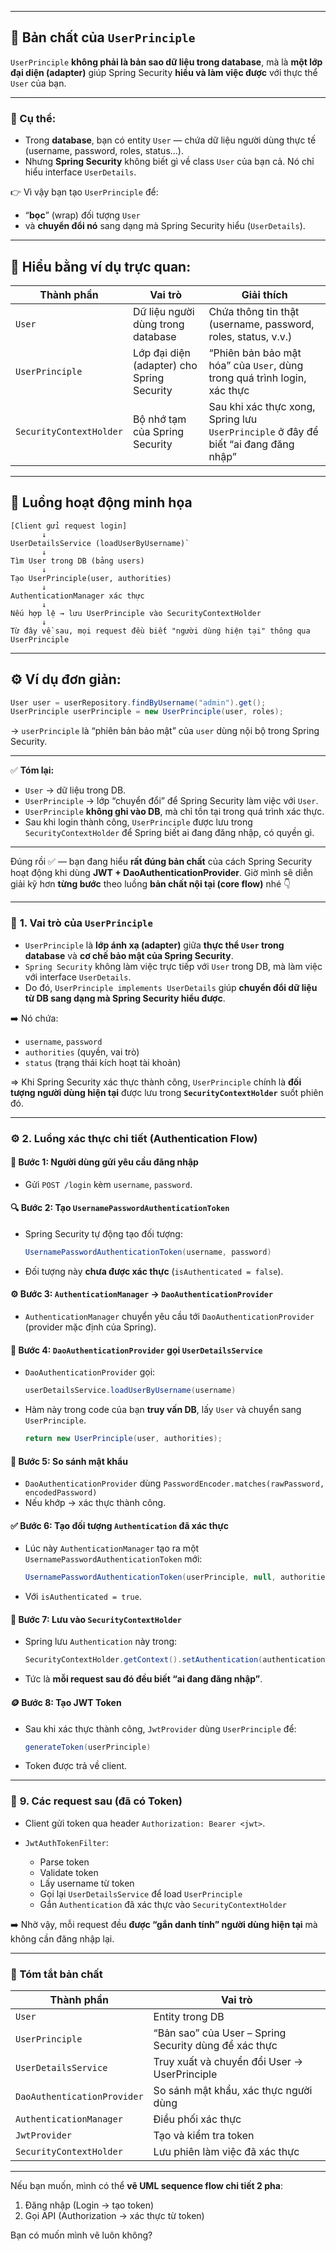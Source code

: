 
---

## 🧩 Bản chất của `UserPrinciple`

`UserPrinciple` **không phải là bản sao dữ liệu trong database**,
mà là **một lớp đại diện (adapter)** giúp Spring Security **hiểu và làm việc được** với thực thể `User` của bạn.

---

### 🔹 Cụ thể:

* Trong **database**, bạn có entity `User` — chứa dữ liệu người dùng thực tế (username, password, roles, status...).
* Nhưng **Spring Security** không biết gì về class `User` của bạn cả.
  Nó chỉ hiểu interface `UserDetails`.

👉 Vì vậy bạn tạo `UserPrinciple` để:

* “**bọc**” (wrap) đối tượng `User`
* và **chuyển đổi nó** sang dạng mà Spring Security hiểu (`UserDetails`).

---

## 🧠 Hiểu bằng ví dụ trực quan:

| Thành phần              | Vai trò                                    | Giải thích                                                                          |
| ----------------------- | ------------------------------------------ | ----------------------------------------------------------------------------------- |
| `User`                  | Dữ liệu người dùng trong database          | Chứa thông tin thật (username, password, roles, status, v.v.)                       |
| `UserPrinciple`         | Lớp đại diện (adapter) cho Spring Security | “Phiên bản bảo mật hóa” của `User`, dùng trong quá trình login, xác thực            |
| `SecurityContextHolder` | Bộ nhớ tạm của Spring Security             | Sau khi xác thực xong, Spring lưu `UserPrinciple` ở đây để biết “ai đang đăng nhập” |

---

## 🔁 Luồng hoạt động minh họa

```
[Client gửi request login]
       ↓
UserDetailsService (loadUserByUsername)`
       ↓
Tìm User trong DB (bảng users)
       ↓
Tạo UserPrinciple(user, authorities)
       ↓
AuthenticationManager xác thực
       ↓
Nếu hợp lệ → lưu UserPrinciple vào SecurityContextHolder
       ↓
Từ đây về sau, mọi request đều biết "người dùng hiện tại" thông qua UserPrinciple
```

---

## ⚙️ Ví dụ đơn giản:

```java
User user = userRepository.findByUsername("admin").get();
UserPrinciple userPrinciple = new UserPrinciple(user, roles);
```

→ `userPrinciple` là “phiên bản bảo mật” của `user` dùng nội bộ trong Spring Security.

---

✅ **Tóm lại:**

* `User` → dữ liệu trong DB.
* `UserPrinciple` → lớp “chuyển đổi” để Spring Security làm việc với `User`.
* `UserPrinciple` **không ghi vào DB**, mà chỉ tồn tại trong quá trình xác thực.
* Sau khi login thành công, `UserPrinciple` được lưu trong `SecurityContextHolder` để Spring biết ai đang đăng nhập, có quyền gì.

---
Đúng rồi ✅ — bạn đang hiểu **rất đúng bản chất** của cách Spring Security hoạt động khi dùng **JWT + DaoAuthenticationProvider**.
Giờ mình sẽ diễn giải kỹ hơn **từng bước** theo luồng **bản chất nội tại (core flow)** nhé 👇

---

### 🧩 **1. Vai trò của `UserPrinciple`**

* `UserPrinciple` là **lớp ánh xạ (adapter)** giữa **thực thể `User` trong database** và **cơ chế bảo mật của Spring Security**.
* `Spring Security` không làm việc trực tiếp với `User` trong DB, mà làm việc với interface `UserDetails`.
* Do đó, `UserPrinciple implements UserDetails` giúp **chuyển đổi dữ liệu từ DB sang dạng mà Spring Security hiểu được**.

➡️ Nó chứa:

* `username`, `password`
* `authorities` (quyền, vai trò)
* `status` (trạng thái kích hoạt tài khoản)

=> Khi Spring Security xác thực thành công, `UserPrinciple` chính là **đối tượng người dùng hiện tại** được lưu trong **`SecurityContextHolder`** suốt phiên đó.

---

### ⚙️ **2. Luồng xác thực chi tiết (Authentication Flow)**

#### 🧾 Bước 1: Người dùng gửi yêu cầu đăng nhập

* Gửi `POST /login` kèm `username`, `password`.

#### 🔍 Bước 2: Tạo `UsernamePasswordAuthenticationToken`

* Spring Security tự động tạo đối tượng:

  ```java
  UsernamePasswordAuthenticationToken(username, password)
  ```
* Đối tượng này **chưa được xác thực** (`isAuthenticated = false`).

#### ⚙️ Bước 3: `AuthenticationManager` → `DaoAuthenticationProvider`

* `AuthenticationManager` chuyển yêu cầu tới `DaoAuthenticationProvider` (provider mặc định của Spring).

#### 🧩 Bước 4: `DaoAuthenticationProvider` gọi `UserDetailsService`

* `DaoAuthenticationProvider` gọi:

  ```java
  userDetailsService.loadUserByUsername(username)
  ```
* Hàm này trong code của bạn **truy vấn DB**, lấy `User` và chuyển sang `UserPrinciple`.

  ```java
  return new UserPrinciple(user, authorities);
  ```

#### 🔑 Bước 5: So sánh mật khẩu

* `DaoAuthenticationProvider` dùng `PasswordEncoder.matches(rawPassword, encodedPassword)`
* Nếu khớp → xác thực thành công.

#### ✅ Bước 6: Tạo đối tượng `Authentication` đã xác thực

* Lúc này `AuthenticationManager` tạo ra một `UsernamePasswordAuthenticationToken` mới:

  ```java
  UsernamePasswordAuthenticationToken(userPrinciple, null, authorities)
  ```
* Với `isAuthenticated = true`.

#### 🧠 Bước 7: Lưu vào `SecurityContextHolder`

* Spring lưu `Authentication` này trong:

  ```java
  SecurityContextHolder.getContext().setAuthentication(authentication)
  ```
* Tức là **mỗi request sau đó đều biết “ai đang đăng nhập”**.

#### 🪙 Bước 8: Tạo JWT Token

* Sau khi xác thực thành công, `JwtProvider` dùng `UserPrinciple` để:

  ```java
  generateToken(userPrinciple)
  ```
* Token được trả về client.

---

### 🔁 **9. Các request sau (đã có Token)**

* Client gửi token qua header `Authorization: Bearer <jwt>`.
* `JwtAuthTokenFilter`:

  * Parse token
  * Validate token
  * Lấy username từ token
  * Gọi lại `UserDetailsService` để load `UserPrinciple`
  * Gắn `Authentication` đã xác thực vào `SecurityContextHolder`

➡️ Nhờ vậy, mỗi request đều **được “gắn danh tính” người dùng hiện tại** mà không cần đăng nhập lại.

---

### 🧠 Tóm tắt bản chất

| Thành phần                  | Vai trò                                               |
| --------------------------- | ----------------------------------------------------- |
| `User`                      | Entity trong DB                                       |
| `UserPrinciple`             | “Bản sao” của User – Spring Security dùng để xác thực |
| `UserDetailsService`        | Truy xuất và chuyển đổi User → UserPrinciple          |
| `DaoAuthenticationProvider` | So sánh mật khẩu, xác thực người dùng                 |
| `AuthenticationManager`     | Điều phối xác thực                                    |
| `JwtProvider`               | Tạo và kiểm tra token                                 |
| `SecurityContextHolder`     | Lưu phiên làm việc đã xác thực                        |

---

Nếu bạn muốn, mình có thể **vẽ UML sequence flow chi tiết 2 pha**:

1. Đăng nhập (Login → tạo token)
2. Gọi API (Authorization → xác thực từ token)

Bạn có muốn mình vẽ luôn không?
